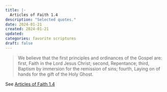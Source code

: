 ```yaml
---
title: |-
  Articles of Faith 1.4
description: "Selected quotes."
date: 2024-01-21
created: 2024-01-21
updated: 
categories: favorite scriptures
draft: false
---
```


> We believe that the first principles and ordinances of the Gospel are: first, Faith in the Lord Jesus Christ; second, Repentance; third, Baptism by immersion for the remission of sins; fourth, Laying on of hands for the gift of the Holy Ghost.

See [Articles of Faith 1.4](https://www.churchofjesuschrist.org/study/scriptures/pgp/a-of-f/1?id=p4&lang=eng#p4)